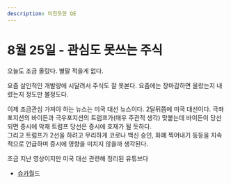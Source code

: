 ```yaml
---
description: 미친듯한 QE
---
```


# 8월 25일 - 관심도 못쓰는 주식

오늘도 조금 올랐다. 별말 적을게 없다.

요즘 살인적인 개발량에 시달려서 주식도 잘 못본다. 요즘에는 장마감하면 올랐는지 내렸는지 정도만 볼정도다.

이제 조금관심 가져야 하는 뉴스는 미국 대선 뉴스이다. 2달뒤쯤에 미국 대선이다. 극좌포지션의 바이든과 극우포지션의 트럼프가\(매우 주관적 생각\) 맞붙는데 바이든이 당선되면 증시에 악재 트럼프 당선은 증시에 호재가 될 듯하다.  
그리고 트럼프가 2선을 하려고 무리하게 코로나 백신 승인, 화폐 찍어내기 등등을 지속적으로 언급하며 증시에 영향을 미치지 않을까 생각된다.

조금 지난 영상이지만 미국 대선 관련해 정리된 유튜브다 

* [슈카월](https://www.youtube.com/watch?v=EyZxjHe0B8w)드    




